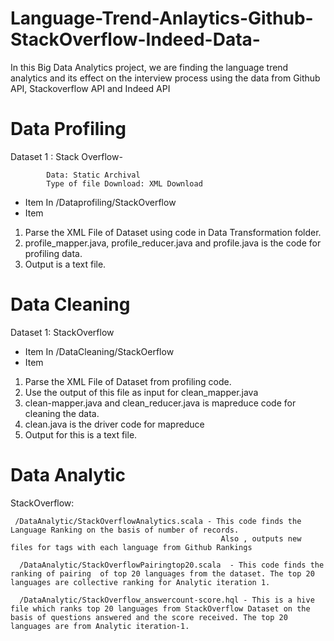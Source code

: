 # Language-Trend-Anlaytics-Github-StackOverflow-Indeed-Data-
In this Big Data Analytics project, we are finding the language trend analytics and its effect on the interview process using the data from Github API, Stackoverflow API and Indeed API

# Data Profiling
Dataset 1 :  Stack Overflow-
            
            Data: Static Archival
            Type of file Download: XML Download
* Item 
In /Dataprofiling/StackOverflow   
* Item

1) Parse the XML File of Dataset using code in Data Transformation folder.
2) profile_mapper.java, profile_reducer.java and profile.java is the code for profiling data.
3) Output is a text file.

# Data Cleaning
Dataset 1: StackOverflow
* Item
In /DataCleaning/StackOerflow
* Item

1) Parse the XML File of Dataset from profiling code.
2) Use the output of this file as input for clean_mapper.java
3) clean-mapper.java and clean_reducer.java is mapreduce code for cleaning the data.
4) clean.java is the driver code for mapreduce
5) Output for this is a text file.

# Data Analytic
StackOverflow: 
     
     /DataAnalytic/StackOverflowAnalytics.scala - This code finds the Language Ranking on the basis of number of records.
                                                   Also , outputs new files for tags with each language from Github Rankings
                                                   
      /DataAnalytic/StackOverflowPairingtop20.scala  - This code finds the ranking of pairing  of top 20 languages from the dataset. The top 20 languages are collective ranking for Analytic iteration 1.
      
      /DataAnalytic/StackOverflow_answercount-score.hql - This is a hive file which ranks top 20 languages from StackOverflow Dataset on the basis of questions answered and the score received. The top 20 languages are from Analytic iteration-1.
